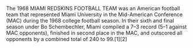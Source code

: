 The 1968 MIAMI REDSKINS FOOTBALL TEAM was an American football team that represented Miami University in the Mid-American Conference (MAC) during the 1968 college football season. In their sixth and final season under Bo Schembechler, Miami compiled a 7–3 record (5–1 against MAC opponents), finished in second place in the MAC, and outscored all opponents by a combined total of 240 to 99.[1][2]
